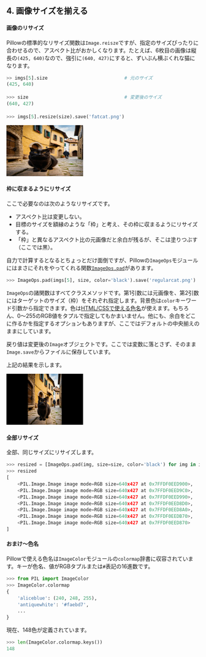## 4. 画像サイズを揃える

#### 画像のリサイズ

Pillowの標準的なリサイズ関数は`Image.reisze`ですが、指定のサイズぴったりに合わせるので、アスペクト比がおかしくなります。たとえば、6枚目の画像は縦長の`(425, 640)`なので、強引に`(640, 427)`にすると、ずいぶん横ぶくれな猫になります。

```python
>> imgs[5].size                            # 元のサイズ
(425, 640)

>>> size                                   # 変更後のサイズ
(640, 427)

>>> imgs[5].resize(size).save('fatcat.png')
```

<img src="Images/fatcat.png" width="200">


#### 枠に収まるようにリサイズ

ここで必要なのは次のようなリサイズです。

- アスペクト比は変更しない。
- 目標のサイズを額縁のような「枠」と考え、その枠に収まるようにリサイズする。
- 「枠」と異なるアスペクト比の元画像だと余白が残るが、そこは塗りつぶす（ここでは黒）。

自力で計算するとなるとちょっとだけ面倒ですが、Pillowの`ImageOps`モジュールにはまさにそれをやってくれる関数[`ImageOps.pad`](https://pillow.readthedocs.io/en/stable/reference/ImageOps.html#PIL.ImageOps.pad)があります。

```python
>>> ImageOps.pad(imgs[5], size, color='black').save('regularcat.png')
```

`ImageOps`の諸関数はすべてクラスメソッドです。第1引数には元画像を、第2引数にはターゲットのサイズ（枠）をそれぞれ指定します。背景色は`color`キーワード引数から指定できます。色は[HTML/CSSで使える色名](https://developer.mozilla.org/ja/docs/Web/CSS/named-color)が使えます。もちろん、0～255のRGB値をタプルで指定してもかまいません。他にも、余白をどこに作るかを指定するオプションもありますが、ここではデフォルトの中央揃えのままにしています。

戻り値は変更後の`Image`オブジェクトです。ここでは変数に落とさず、そのまま`Image.save`からファイルに保存しています。

上記の結果を示します。

<img src="Images/regularcat.png" width="200">


#### 全部リサイズ

全部、同じサイズにリサイズします。

```python
>>> resized = [ImageOps.pad(img, size=size, color='black') for img in imgs]
>>> resized
[
	<PIL.Image.Image image mode=RGB size=640x427 at 0x7FFDF0EED900>,
	<PIL.Image.Image image mode=RGB size=640x427 at 0x7FFDF0EED9C0>,
	<PIL.Image.Image image mode=RGB size=640x427 at 0x7FFDF0EED990>,
	<PIL.Image.Image image mode=RGB size=640x427 at 0x7FFDF0EED8D0>,
	<PIL.Image.Image image mode=RGB size=640x427 at 0x7FFDF0EED8A0>,
	<PIL.Image.Image image mode=RGB size=640x427 at 0x7FFDF0EEDB70>,
	<PIL.Image.Image image mode=RGB size=640x427 at 0x7FFDF0EED870>
]
```


#### おまけ～色名

Pillowで使える色名は`ImageColor`モジュールの`colormap`辞書に収容されています。キーが色名、値がRGBタプルまたは`#`表記の16進数です。

```python
>>> from PIL import ImageColor
>>> ImageColor.colormap
{
	'aliceblue': (240, 248, 255),
	'antiquewhite': '#faebd7',
	...
}
```

現在、148色が定義されています。

```python
>>> len(ImageColor.colormap.keys())
148
```
